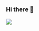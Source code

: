### Hi there 👋

<img src="https://typograssy.deno.dev/api?text=Las%20a.k.a%20Magical%20Girl%20&l1=da82f2&l2=da82f2&l3=da82f2&l4=df86cf" />
